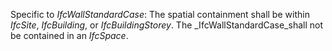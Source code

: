 Specific to _IfcWallStandardCase_: The spatial containment shall be within _IfcSite_, _IfcBuilding_, or _IfcBuildingStorey_. The _IfcWallStandardCase_shall not be contained in an _IfcSpace_.